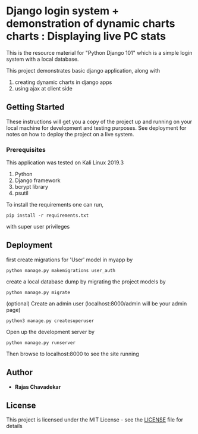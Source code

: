 # Django login system + demonstration of dynamic charts charts : Displaying live PC stats

This is the resource material for "Python Django 101"
which is a simple login system with a local database.

This project demonstrates basic django application, along with
1) creating dynamic charts in django apps 
2) using ajax at client side

## Getting Started

These instructions will get you a copy of the project up and running on your local machine for development and testing purposes. See deployment for notes on how to deploy the project on a live system.

### Prerequisites

This application was tested on Kali Linux 2019.3

1) Python
2) Django framework
3) bcrypt library
4) psutil

To install the requirements one can run,
```
pip install -r requirements.txt
```
with super user privileges 

## Deployment

first create migrations for 'User' model in myapp by
```
python manage.py makemigrations user_auth
```

create a local database dump by migrating the project models by
```
python manage.py migrate
```

(optional) Create an admin user (localhost:8000/admin will be your admin page)
```
python3 manage.py createsuperuser
```

Open up the development server by
```
python manage.py runserver
```

Then browse to localhost:8000 to see the site running


## Author

* **Rajas Chavadekar** 

## License

This project is licensed under the MIT License - see the [LICENSE](LICENSE) file for details

